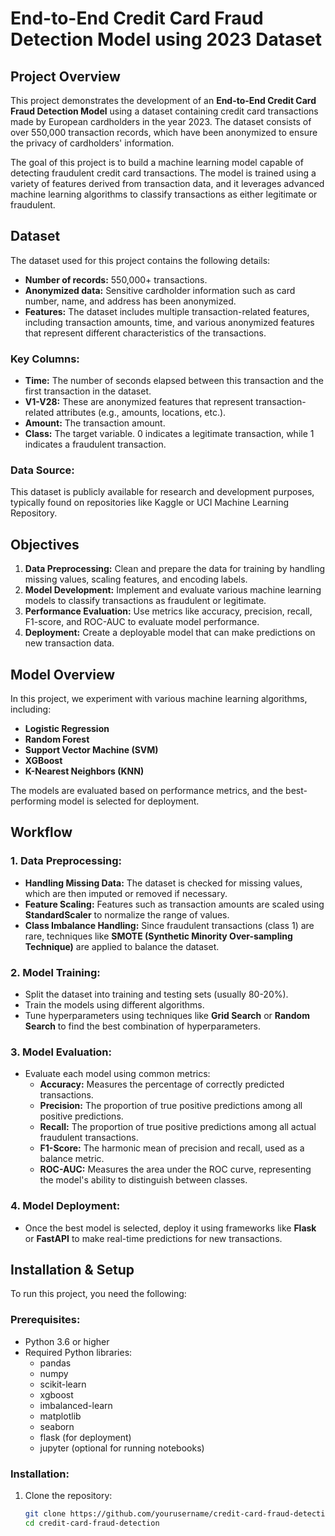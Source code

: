 # End-to-End Credit Card Fraud Detection Model using 2023 Dataset

## Project Overview

This project demonstrates the development of an **End-to-End Credit Card Fraud Detection Model** using a dataset containing credit card transactions made by European cardholders in the year 2023. The dataset consists of over 550,000 transaction records, which have been anonymized to ensure the privacy of cardholders' information.

The goal of this project is to build a machine learning model capable of detecting fraudulent credit card transactions. The model is trained using a variety of features derived from transaction data, and it leverages advanced machine learning algorithms to classify transactions as either legitimate or fraudulent.

## Dataset

The dataset used for this project contains the following details:

- **Number of records:** 550,000+ transactions.
- **Anonymized data:** Sensitive cardholder information such as card number, name, and address has been anonymized.
- **Features:** The dataset includes multiple transaction-related features, including transaction amounts, time, and various anonymized features that represent different characteristics of the transactions.
  
### Key Columns:
- **Time:** The number of seconds elapsed between this transaction and the first transaction in the dataset.
- **V1-V28:** These are anonymized features that represent transaction-related attributes (e.g., amounts, locations, etc.).
- **Amount:** The transaction amount.
- **Class:** The target variable. 0 indicates a legitimate transaction, while 1 indicates a fraudulent transaction.

### Data Source:
This dataset is publicly available for research and development purposes, typically found on repositories like Kaggle or UCI Machine Learning Repository.

## Objectives

1. **Data Preprocessing:** Clean and prepare the data for training by handling missing values, scaling features, and encoding labels.
2. **Model Development:** Implement and evaluate various machine learning models to classify transactions as fraudulent or legitimate.
3. **Performance Evaluation:** Use metrics like accuracy, precision, recall, F1-score, and ROC-AUC to evaluate model performance.
4. **Deployment:** Create a deployable model that can make predictions on new transaction data.

## Model Overview

In this project, we experiment with various machine learning algorithms, including:

- **Logistic Regression**
- **Random Forest**
- **Support Vector Machine (SVM)**
- **XGBoost**
- **K-Nearest Neighbors (KNN)**

The models are evaluated based on performance metrics, and the best-performing model is selected for deployment.

## Workflow

### 1. Data Preprocessing:
- **Handling Missing Data:** The dataset is checked for missing values, which are then imputed or removed if necessary.
- **Feature Scaling:** Features such as transaction amounts are scaled using **StandardScaler** to normalize the range of values.
- **Class Imbalance Handling:** Since fraudulent transactions (class 1) are rare, techniques like **SMOTE (Synthetic Minority Over-sampling Technique)** are applied to balance the dataset.

### 2. Model Training:
- Split the dataset into training and testing sets (usually 80-20%).
- Train the models using different algorithms.
- Tune hyperparameters using techniques like **Grid Search** or **Random Search** to find the best combination of hyperparameters.

### 3. Model Evaluation:
- Evaluate each model using common metrics:
  - **Accuracy:** Measures the percentage of correctly predicted transactions.
  - **Precision:** The proportion of true positive predictions among all positive predictions.
  - **Recall:** The proportion of true positive predictions among all actual fraudulent transactions.
  - **F1-Score:** The harmonic mean of precision and recall, used as a balance metric.
  - **ROC-AUC:** Measures the area under the ROC curve, representing the model's ability to distinguish between classes.

### 4. Model Deployment:
- Once the best model is selected, deploy it using frameworks like **Flask** or **FastAPI** to make real-time predictions for new transactions.

## Installation & Setup

To run this project, you need the following:

### Prerequisites:

- Python 3.6 or higher
- Required Python libraries:
  - pandas
  - numpy
  - scikit-learn
  - xgboost
  - imbalanced-learn
  - matplotlib
  - seaborn
  - flask (for deployment)
  - jupyter (optional for running notebooks)

### Installation:

1. Clone the repository:
   ```bash
   git clone https://github.com/yourusername/credit-card-fraud-detection.git
   cd credit-card-fraud-detection
